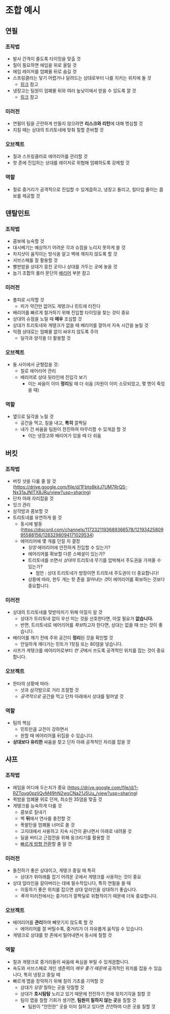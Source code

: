 # 조합 예시

## 연필

### 조작법

- 발사 간격이 줄도록 타이밍을 맞출 것
- 칠이 필요하면 에임을 위로 올릴 것
- 에임 레이저를 엄폐물 뒤로 숨길 것
- 스프링클러는 닿기 어렵거나 달려드는 상대로부터 나를 지키는 위치에 둘 것
  - [링크](https://x.com/mo3met/status/1754653651933495794?s=46) 참고
- 냉장고는 팀원이 엄폐물 뒤와 여러 높낮이에서 받을 수 있도록 깔 것
  - [링크](https://x.com/latiassplatoon/status/1847256106881700284?s=46) 참고

### 미러전

- 연필이 팀을 곤란하게 만들지 않으려면 **리스크와 리턴**에 대해 명심할 것
  ![]()
- 지킬 때는 상대의 트리토네에 맞춰 칠할 준비할 것

### 오브젝트

- 칠과 스프링클러로 에어리어를 관리할 것
- 핫 존에 진입하는 상대를 레이저로 위협해 엄폐하도록 강제할 것

### 역할

- 칠로 중거리가 공격적으로 진입할 수 있게끔하고, 냉장고 돌리고, 킬타임 줄이는 콤보를 제공할 것

## 덴탈민트

### 조작법

- 콤보에 능숙할 것
- 대시베기는 예상하기 어려운 각과 슈점을 노리지 못하게 쓸 것
- 차지샷이 움직이는 방식을 알고 벽에 깨지지 않도록 할 것
- 서브스페를 잘 활용할 것
- 빨판밤을 상대가 뭉친 곳이나 상대를 가두는 곳에 놓을 것
- 눕기 조합의 롤러 문단의 [배리어](https://docs.google.com/document/d/1NLrgzGpfDxZCiOfUuLKgaBhQ7YAMjhnsRwWSCr1-kq0/edit?tab=t.33hr4ok1usm#heading=h.aktvs8ymfjhk) 부분 참고

### 미러전

- 풀피로 시작할 것
  - 피가 약간만 없어도 게탱크나 민트에 터진다
- 배리어를 빠르게 철거하기 위해 진입할 타이밍을 찾는 것이 중요
- 상대의 슈점을 노릴 때 **매우** 조심할 것
- 상대가 트리토네와 게탱크가 없을 때 배리어를 깔아서 지속 시간을 늘릴 것
- 익잼 상대로는 엄폐물 없이 싸우지 않도록 주의
  - 딜각과 양각을 더 활용할 것

### 오브젝트

- 둘 사이에서 균형잡을 것:
  - 칠로 에어리어 관리
  - 배리어로 상대 뒷라인에 진입각 보기
    - 이는 싸움이 이미 **정리**될 때 더 쉬움 (자원이 이미 소모되었고, 몇 명이 죽었을 때)

### 역할

- 옆으로 딜각을 노릴 것
  - 공간을 먹고, 킬을 내고, **특히** 깔짝딜
  - 내가 건 싸움을 팀원이 전진하여 마무리할 수 있게끔 할 것
    - 이는 냉장고와 배리어가 있을 때 더 쉬움

## 버킷

### 조작법

- 버킷 샷을 다룰 줄 알 것 (https://drive.google.com/file/d/1Fbtq8kitJ7UM7RrQS-Nx31aJNlTX8JRu/view?usp=sharing)
- 단차 아래 자리잡을 것
- 잉크 관리
- 삼각밤과 콤보할 것
- 트리토네를 유연하게 쓸 것
  - 동시에 발동 (https://discord.com/channels/1172321193689366578/1219342580995588156/1283298094171029534)
  - 에어리어에 몇 개를 던질 지 결정
    - _당장_ 에어리어에 안전하게 진입할 수 있는가?
    - 에어리어를 확보할 다른 스페셜이 있는가?
    - 트리토네를 쓰면서 _상대의_ 트리토네 무기를 압박해서 주도권을 가져올 수 있는가?
      - 첨언 : 상대 트리토네가 방장이면 트리토네 주도권이 더 중요합니다!
    - 상황에 따라, 한두 개는 핫 존을 *밀어내는 것*이 에어리어를 확보하는 것보다 중요합니다.

### 미러전

- 상대의 트리토네를 맞받아치기 위해 아낄지 알 것
  - 상대가 트리토네 없이 우선 미는 것을 선호한다면, 아낄 필요가 **없습니다.**
  - 반면, 트리토네로 에어리어를 *확보*하고자 한다면, 상대는 없을 때 쓰는 것이 좋습니다.
    ![]()
- 배리어를 깨기 전에 주위 공간이 **정리**된 것을 확인할 것
  - 안일하게 깨다가는 민트가 1힛킬 또는 80댐을 넣습니다.
- 샤프가 게탱크를 에어리어로부터 *먼 곳*에서 쓰도록 공격적인 위치를 잡는 것이 중요합니다.

### 오브젝트

- 한타의 상황에 따라:
  - 샷과 삼각밤으로 거리 조절할 것
  - _공격적으로_ 공간을 먹고 단차 아래에서 상대를 밀어낼 것

### 역할

- 팀의 핵심
  - 민트만큼 교전이 강하면서
  - 원할 때 에어리어를 뒤집을 수 있습니다.
- **상대보다 유리한** 싸움을 찾고 단차 아래 공격적인 자리를 잡을 것

## 샤프

### 조작법

- 에임을 어디에 두는지가 중요 (https://drive.google.com/file/d/1-RZTqyq0pzliQvM49hN2wsCNa21J5Uu_/view?usp=sharing)
- 퀵밤을 엄폐물 위로 던져, 최소한 35댐을 맞출 것
- 게탱크를 능숙하게 다룰 것
  - 콤보로 킬내기
  - 벽 **뒤**에서 연사를 충전할 것
  - 폭발탄을 엄폐물 너머로 쏠 것
  - 고지대에서 사용하고 지속 시간이 끝나면서 아래로 내려올 것
  - 딜을 버티고 근접전을 위해 웅크리기를 활용할 것
  - [빠르게 방향 전환](https://x.com/rua_ruakun/status/1851808067463319585)할 줄 알 것

### 미러전

- 돌진하기 좋은 상대이고, 게탱크 중일 때 특히
  - 상대가 위아래를 잡기 어려운 곳에서 게탱크를 사용하는 것이 중요
- 상대 앞라인을 갈아버리는 데에 필수적입니다, 특히 연필을 쓸 때
  - 이동하기 좋은 위치를 잡으면 상대 앞라인을 상대하기 좋습니다.
    ![]()
  - _특히_ 미러전에서는 중거리가 깔짝딜로 위협적이기 때문에 더욱 중요합니다.

### 오브젝트

- 에어리어를 **관리**하여 빼앗기지 않도록 할 것
  - 에어리어를 잘 버틸수록, 중거리가 더 자유롭게 움직일 수 있습니다.
- 게탱크로 상대를 핫 존에서 밀어내면서 동시에 칠할 것

### 역할

- 칠과 게탱크로 중거리들이 싸움에 욕심을 부릴 수 있게끔합니다.
- 속도와 서브스페로 개인 생존력이 _매우 좋기 때문에_ 공격적인 위치를 잡을 수 있습니다, 특히 냉장고 중일 떼
- 빠르게 맵을 장악하기 위해 칠의 기초를 기억할 것
  - 상대가 _당장_ 칠하는 곳을 덧칠할 것
  - 상대가 **호시탐탐** 노리고 있기 때문에 전진하기 전에 뒷치기각을 칠할 것
  - 팀이 맵을 칠할 기회가 생기면, **팀원이 칠하지 않는 곳**을 칠할 것
    - 팀원이 "안전한" 곳을 이미 칠하고 있다면 *전전*하여 다른 곳을 칠할 것
